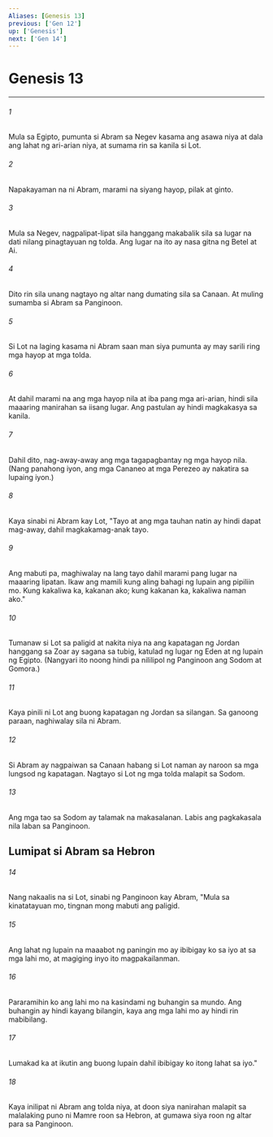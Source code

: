 ```yaml
---
Aliases: [Genesis 13]
previous: ['Gen 12']
up: ['Genesis']
next: ['Gen 14']
---
```

# Genesis 13

***


###### 1 


Mula sa Egipto, pumunta si Abram sa Negev kasama ang asawa niya at dala ang lahat ng ari-arian niya, at sumama rin sa kanila si Lot. 


###### 2 


Napakayaman na ni Abram, marami na siyang hayop, pilak at ginto. 


###### 3 


Mula sa Negev, nagpalipat-lipat sila hanggang makabalik sila sa lugar na dati nilang pinagtayuan ng tolda. Ang lugar na ito ay nasa gitna ng Betel at Ai. 


###### 4 


Dito rin sila unang nagtayo ng altar nang dumating sila sa Canaan. At muling sumamba si Abram sa Panginoon. 


###### 5 


Si Lot na laging kasama ni Abram saan man siya pumunta ay may sarili ring mga hayop at mga tolda. 


###### 6 


At dahil marami na ang mga hayop nila at iba pang mga ari-arian, hindi sila maaaring manirahan sa iisang lugar. Ang pastulan ay hindi magkakasya sa kanila. 


###### 7 


Dahil dito, nag-away-away ang mga tagapagbantay ng mga hayop nila. (Nang panahong iyon, ang mga Cananeo at mga Perezeo ay nakatira sa lupaing iyon.) 


###### 8 


Kaya sinabi ni Abram kay Lot, "Tayo at ang mga tauhan natin ay hindi dapat mag-away, dahil magkakamag-anak tayo. 


###### 9 


Ang mabuti pa, maghiwalay na lang tayo dahil marami pang lugar na maaaring lipatan. Ikaw ang mamili kung aling bahagi ng lupain ang pipiliin mo. Kung kakaliwa ka, kakanan ako; kung kakanan ka, kakaliwa naman ako." 


###### 10 


Tumanaw si Lot sa paligid at nakita niya na ang kapatagan ng Jordan hanggang sa Zoar ay sagana sa tubig, katulad ng lugar ng Eden at ng lupain ng Egipto. (Nangyari ito noong hindi pa nililipol ng Panginoon ang Sodom at Gomora.) 


###### 11 


Kaya pinili ni Lot ang buong kapatagan ng Jordan sa silangan. Sa ganoong paraan, naghiwalay sila ni Abram. 


###### 12 


Si Abram ay nagpaiwan sa Canaan habang si Lot naman ay naroon sa mga lungsod ng kapatagan. Nagtayo si Lot ng mga tolda malapit sa Sodom. 


###### 13 


Ang mga tao sa Sodom ay talamak na makasalanan. Labis ang pagkakasala nila laban sa Panginoon.

## Lumipat si Abram sa Hebron 


###### 14 


Nang nakaalis na si Lot, sinabi ng Panginoon kay Abram, "Mula sa kinatatayuan mo, tingnan mong mabuti ang paligid. 


###### 15 


Ang lahat ng lupain na maaabot ng paningin mo ay ibibigay ko sa iyo at sa mga lahi mo, at magiging inyo ito magpakailanman. 


###### 16 


Pararamihin ko ang lahi mo na kasindami ng buhangin sa mundo. Ang buhangin ay hindi kayang bilangin, kaya ang mga lahi mo ay hindi rin mabibilang. 


###### 17 


Lumakad ka at ikutin ang buong lupain dahil ibibigay ko itong lahat sa iyo." 


###### 18 


Kaya inilipat ni Abram ang tolda niya, at doon siya nanirahan malapit sa malalaking puno ni Mamre roon sa Hebron, at gumawa siya roon ng altar para sa Panginoon.
